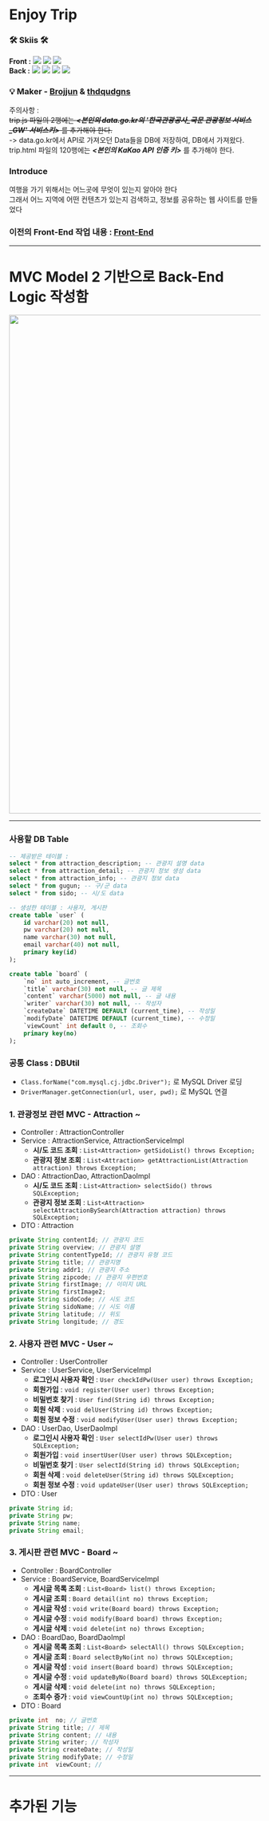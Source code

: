 # Enjoy Trip 

### 🛠 Skiis 🛠
**Front :** <img src="https://img.shields.io/badge/HTML-E34F26?style=flat&logo=HTML&logoColor=white"/> <img src="https://img.shields.io/badge/CSS-1572B6?style=flat&logo=CSS&logoColor=white"/> <img src="https://img.shields.io/badge/JavaScript-F7DF1E?style=flat&logo=JavaScript&logoColor=white"/>   
**Back :** <img src="https://img.shields.io/badge/Java-F7A900?style=flat&logo=Java&logoColor=orange"/> <img src="https://img.shields.io/badge/Servlet-F7A900?style=flat&logo=Servlet&logoColor=orange"/> <img src="https://img.shields.io/badge/JSP-F7A900?style=flat&logo=JSP&logoColor=orange"/> <img src="https://img.shields.io/badge/MySQL-0077FF?style=flat&logo=MySQL&logoColor=orange"/>

### :bulb: Maker - [Brojjun](https://github.com/Brojjun) & [thdqudgns](https://github.com/thdqudgns)

주의사항 :   
~~trip.js 파일의 2행에는 ***<본인의 data.go.kr의 '한국관광공사_국문 관광정보 서비스_GW' 서비스키>*** 를 추가해야 한다.~~   
-> data.go.kr에서 API로 가져오던 Data들을 DB에 저장하여, DB에서 가져왔다.   
trip.html 파일의 120행에는 ***<본인의 KaKao API 인증 키>*** 를 추가해야 한다.

### Introduce
여행을 가기 위해서는 어느곳에 무엇이 있는지 알아야 한다   
그래서 어느 지역에 어떤 컨텐츠가 있는지 검색하고, 정보를 공유하는 웹 사이트를 만들었다   

### 이전의 Front-End 작업 내용 : [Front-End](https://github.com/Penetrate-Enjoy-Trip-Web/Front-End)

---

# MVC Model 2 기반으로 Back-End Logic 작성함
<img src="https://user-images.githubusercontent.com/92148521/229058464-e6add903-d35e-4475-8cad-d7290f97de80.png" width="1000px">

---

### 사용할 DB Table
```sql
-- 제공받은 테이블 : 
select * from attraction_description; -- 관광지 설명 data
select * from attraction_detail; -- 관광지 정보 생성 data
select * from attraction_info; -- 관광지 정보 data
select * from gugun; -- 구/군 data
select * from sido; -- 시/도 data

-- 생성한 테이블 : 사용자, 게시판
create table `user` (
    id varchar(20) not null,
    pw varchar(20) not null,
    name varchar(30) not null,
    email varchar(40) not null,
    primary key(id)
);

create table `board` (
    `no` int auto_increment, -- 글번호
    `title` varchar(30) not null, -- 글 제목
    `content` varchar(5000) not null, -- 글 내용
    `writer` varchar(30) not null, -- 작성자
    `createDate` DATETIME DEFAULT (current_time), -- 작성일
    `modifyDate` DATETIME DEFAULT (current_time), -- 수정일
    `viewCount` int default 0, -- 조회수
    primary key(no)
);
```

### 공통 Class : DBUtil
- `Class.forName("com.mysql.cj.jdbc.Driver");` 로 MySQL Driver 로딩
- `DriverManager.getConnection(url, user, pwd);` 로 MySQL 연결

### 1. 관광정보 관련 MVC - Attraction ~
- Controller : AttractionController
- Service : AttractionService, AttractionServiceImpl
  - **시/도 코드 조회** : `List<Attraction> getSidoList() throws Exception;`
  - **관광지 정보 조회** : `List<Attraction> getAttractionList(Attraction attraction) throws Exception;`
- DAO : AttractionDao, AttractionDaoImpl
  - **시/도 코드 조회** : `List<Attraction> selectSido() throws SQLException;`
  - **관광지 정보 조회** : `List<Attraction> selectAttractionBySearch(Attraction attraction) throws SQLException;`
- DTO : Attraction
```java
private String contentId; // 관광지 코드
private String overview; // 관광지 설명
private String contentTypeId; // 관광지 유형 코드
private String title; // 관광지명
private String addr1; // 관광지 주소
private String zipcode; // 관광지 우편번호
private String firstImage; // 이미지 URL
private String firstImage2;
private String sidoCode; // 시도 코드
private String sidoName; // 시도 이름
private String latitude; // 위도
private String longitude; // 경도
```

### 2. 사용자 관련 MVC - User ~
- Controller : UserController
- Service : UserService, UserServiceImpl
	- **로그인시 사용자 확인** : `User checkIdPw(User user) throws Exception;`
	- **회원가입** : `void register(User user) throws Exception;`
	- **비밀번호 찾기** : `User find(String id) throws Exception;`
	- **회원 삭제** : `void delUser(String id) throws Exception;`
	- **회원 정보 수정** : `void modifyUser(User user) throws Exception;`
- DAO : UserDao, UserDaoImpl
	- **로그인시 사용자 확인** : `User selectIdPw(User user) throws SQLException;`
	- **회원가입** : `void insertUser(User user) throws SQLException;`
	- **비밀번호 찾기** : `User selectId(String id) throws SQLException;`
	- **회원 삭제** : `void deleteUser(String id) throws SQLException;`
	- **회원 정보 수정** : `void updateUser(User user) throws SQLException;`
- DTO : User
```java
private String id;
private String pw;
private String name;
private String email;
```

### 3. 게시판 관련 MVC - Board ~
- Controller : BoardController
- Service : BoardService, BoardServiceImpl
  - **게시글 목록 조회** : `List<Board> list() throws Exception;`
  - **게시글 조회** : `Board detail(int no) throws Exception;`
  - **게시글 작성** : `void write(Board board) throws Exception;`
  - **게시글 수정** : `void modify(Board board) throws Exception;`
  - **게시글 삭제** : `void delete(int no) throws Exception;`
- DAO : BoardDao, BoardDaoImpl
  - **게시글 목록 조회** : `List<Board> selectAll() throws SQLException;`
  - **게시글 조회** : `Board selectByNo(int no) throws SQLException;`
  - **게시글 작성** : `void insert(Board board) throws SQLException;`
  - **게시글 수정** : `void updateByNo(Board board) throws SQLException;`
  - **게시글 삭제** : `void delete(int no) throws SQLException;`
  - **조회수 증가** : `void viewCountUp(int no) throws SQLException;`
- DTO : Board
```java
private int  no; // 글번호
private String title; // 제목
private String content; // 내용
private String writer; // 작성자
private String createDate; // 작성일
private String modifyDate; // 수정일
private int  viewCount; // 
```

---

# 추가된 기능
